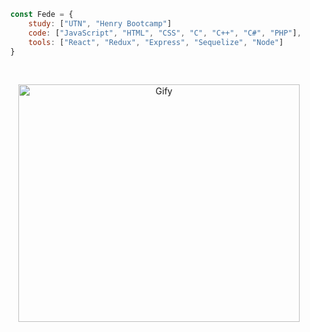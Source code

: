 ```js
  const Fede = {
      study: ["UTN", "Henry Bootcamp"]
      code: ["JavaScript", "HTML", "CSS", "C", "C++", "C#", "PHP"],
      tools: ["React", "Redux", "Express", "Sequelize", "Node"]
  }
```
&nbsp;&nbsp;
<div align="center" >
  <img width="450px" height="380px" src="https://cdn.dribbble.com/users/2401141/screenshots/5487982/developers-gif-showcase.gif" alt="Gify"/>
</div>
